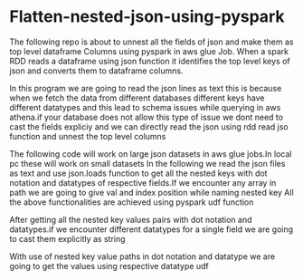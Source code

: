 # Flatten-nested-json-using-pyspark

The following repo is about to unnest all the fields of json and make them as top level dataframe Columns using pyspark in aws glue Job.
When a spark RDD reads a dataframe using json function it identifies the top level keys of json and converts them to dataframe columns.

In this program we are going to read the json lines as text this is because when we fetch the data from different databases different keys have different datatypes and this lead to schema issues while querying in aws athena.if your database does not allow this type of issue we dont need to cast the fields expliciy and we can directly read the json using rdd read jso function  and unnest the top level columns

The following code will work on large json datasets in aws glue jobs.In local pc these will work on small datasets
In the following we read the json files as text and use json.loads function to get all the nested keys with dot notation and 
datatypes of respective fields.If we encounter any array in path we are going to give val and index position while naming nested key
All the above functionalities are achieved using pyspark udf function 

After getting all the nested key values pairs with dot notation and datatypes.if we encounter different datatypes for a single field
we are going to cast them explicitly as string

With use of nested key value paths in dot notation and datatype we are going to get the values using respective datatype udf








